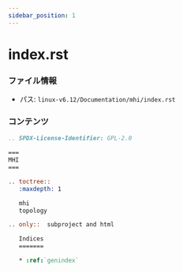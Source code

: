 ```yaml
---
sidebar_position: 1
---
```

# index.rst

### ファイル情報

- パス: `linux-v6.12/Documentation/mhi/index.rst`

### コンテンツ

```rst
.. SPDX-License-Identifier: GPL-2.0

===
MHI
===

.. toctree::
   :maxdepth: 1

   mhi
   topology

.. only::  subproject and html

   Indices
   =======

   * :ref:`genindex`

```
